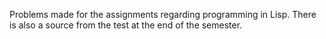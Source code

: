 Problems made for the assignments regarding programming in Lisp. There is also a source from the test at the end of the semester.